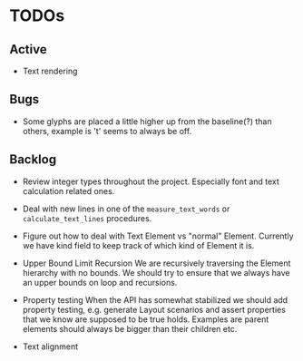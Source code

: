 # TODOs

## Active
* Text rendering

## Bugs
* Some glyphs are placed a little higher up from the baseline(?) than others, example is 't' seems to always be off.

## Backlog
* Review integer types throughout the project. Especially font and text calculation related ones.

* Deal with new lines in one of the `measure_text_words` or `calculate_text_lines` procedures.

* Figure out how to deal with Text Element vs "normal" Element. Currently we have kind field to keep track
    of which kind of Element it is.

* Upper Bound Limit Recursion
    We are recursively traversing the Element hierarchy with no bounds. We should try to ensure that we always have an upper bounds on loop 
    and recursions.

* Property testing
    When the API has somewhat stabilized we should add property testing, e.g. generate Layout scenarios and assert properties
    that we know are supposed to be true holds. Examples are parent elements should always be bigger than their children etc.

* Text alignment

